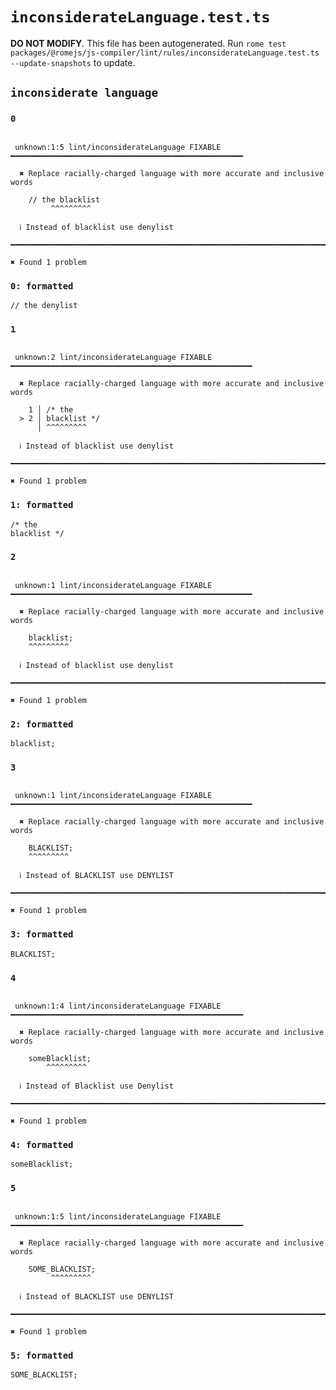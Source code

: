 # `inconsiderateLanguage.test.ts`

**DO NOT MODIFY**. This file has been autogenerated. Run `rome test packages/@romejs/js-compiler/lint/rules/inconsiderateLanguage.test.ts --update-snapshots` to update.

## `inconsiderate language`

### `0`

```

 unknown:1:5 lint/inconsiderateLanguage FIXABLE ━━━━━━━━━━━━━━━━━━━━━━━━━━━━━━━━━━━━━━━━━━━━━━━━━━━━

  ✖ Replace racially-charged language with more accurate and inclusive words

    // the blacklist
         ^^^^^^^^^ 

  ℹ Instead of blacklist use denylist

━━━━━━━━━━━━━━━━━━━━━━━━━━━━━━━━━━━━━━━━━━━━━━━━━━━━━━━━━━━━━━━━━━━━━━━━━━━━━━━━━━━━━━━━━━━━━━━━━━━━

✖ Found 1 problem

```

### `0: formatted`

```
// the denylist

```

### `1`

```

 unknown:2 lint/inconsiderateLanguage FIXABLE ━━━━━━━━━━━━━━━━━━━━━━━━━━━━━━━━━━━━━━━━━━━━━━━━━━━━━━

  ✖ Replace racially-charged language with more accurate and inclusive words

    1 │ /* the
  > 2 │ blacklist */
      │ ^^^^^^^^^ 

  ℹ Instead of blacklist use denylist

━━━━━━━━━━━━━━━━━━━━━━━━━━━━━━━━━━━━━━━━━━━━━━━━━━━━━━━━━━━━━━━━━━━━━━━━━━━━━━━━━━━━━━━━━━━━━━━━━━━━

✖ Found 1 problem

```

### `1: formatted`

```
/* the
blacklist */

```

### `2`

```

 unknown:1 lint/inconsiderateLanguage FIXABLE ━━━━━━━━━━━━━━━━━━━━━━━━━━━━━━━━━━━━━━━━━━━━━━━━━━━━━━

  ✖ Replace racially-charged language with more accurate and inclusive words

    blacklist;
    ^^^^^^^^^ 

  ℹ Instead of blacklist use denylist

━━━━━━━━━━━━━━━━━━━━━━━━━━━━━━━━━━━━━━━━━━━━━━━━━━━━━━━━━━━━━━━━━━━━━━━━━━━━━━━━━━━━━━━━━━━━━━━━━━━━

✖ Found 1 problem

```

### `2: formatted`

```
blacklist;

```

### `3`

```

 unknown:1 lint/inconsiderateLanguage FIXABLE ━━━━━━━━━━━━━━━━━━━━━━━━━━━━━━━━━━━━━━━━━━━━━━━━━━━━━━

  ✖ Replace racially-charged language with more accurate and inclusive words

    BLACKLIST;
    ^^^^^^^^^ 

  ℹ Instead of BLACKLIST use DENYLIST

━━━━━━━━━━━━━━━━━━━━━━━━━━━━━━━━━━━━━━━━━━━━━━━━━━━━━━━━━━━━━━━━━━━━━━━━━━━━━━━━━━━━━━━━━━━━━━━━━━━━

✖ Found 1 problem

```

### `3: formatted`

```
BLACKLIST;

```

### `4`

```

 unknown:1:4 lint/inconsiderateLanguage FIXABLE ━━━━━━━━━━━━━━━━━━━━━━━━━━━━━━━━━━━━━━━━━━━━━━━━━━━━

  ✖ Replace racially-charged language with more accurate and inclusive words

    someBlacklist;
        ^^^^^^^^^ 

  ℹ Instead of Blacklist use Denylist

━━━━━━━━━━━━━━━━━━━━━━━━━━━━━━━━━━━━━━━━━━━━━━━━━━━━━━━━━━━━━━━━━━━━━━━━━━━━━━━━━━━━━━━━━━━━━━━━━━━━

✖ Found 1 problem

```

### `4: formatted`

```
someBlacklist;

```

### `5`

```

 unknown:1:5 lint/inconsiderateLanguage FIXABLE ━━━━━━━━━━━━━━━━━━━━━━━━━━━━━━━━━━━━━━━━━━━━━━━━━━━━

  ✖ Replace racially-charged language with more accurate and inclusive words

    SOME_BLACKLIST;
         ^^^^^^^^^ 

  ℹ Instead of BLACKLIST use DENYLIST

━━━━━━━━━━━━━━━━━━━━━━━━━━━━━━━━━━━━━━━━━━━━━━━━━━━━━━━━━━━━━━━━━━━━━━━━━━━━━━━━━━━━━━━━━━━━━━━━━━━━

✖ Found 1 problem

```

### `5: formatted`

```
SOME_BLACKLIST;

```
